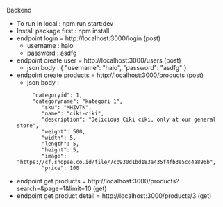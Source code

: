 Backend 
 - To run in local : npm run start:dev
 - Install package first : npm install
 - endpoint login = http://localhost:3000/login (post)
   	- username : halo
   	- password : asdfg
 - endpoint create user = http://localhost:3000/users (post)
   	- json body : 
{
    "username": "halo",
    "password": "asdfg"
}
- endpoint create products = http://localhost:3000/products (post)
	- json body :
	```{ 
   		 "categoryid": 1,
   		 "categoryname": "kategori 1",
    		"sku": "MHZVTK",
    		"name": "ciki-ciki",
    		"description": "Delicious Ciki ciki, only at our general store",
    		"weight": 500,
    		"width": 5,
    		"length": 5,
    		"height": 5,
    		"image": "https://cf.shopee.co.id/file/7cb930d1bd183a435f4fb3e5cc4a896b",
    		"price": 100

- endpoint get products = http://localhost:3000/products?search=&page=1&limit=10
 (get)
- endpoint get product detail = http://localhost:3000/products/3
 (get)

